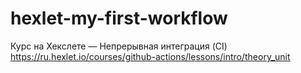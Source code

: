 # hexlet-my-first-workflow
Курс на Хекслете — Непрерывная интеграция (CI)
https://ru.hexlet.io/courses/github-actions/lessons/intro/theory_unit
